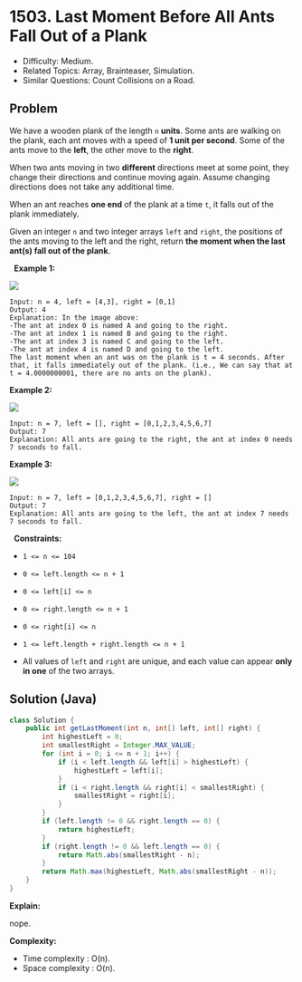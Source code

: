 # 1503. Last Moment Before All Ants Fall Out of a Plank

- Difficulty: Medium.
- Related Topics: Array, Brainteaser, Simulation.
- Similar Questions: Count Collisions on a Road.

## Problem

We have a wooden plank of the length ```n``` **units**. Some ants are walking on the plank, each ant moves with a speed of **1 unit per second**. Some of the ants move to the **left**, the other move to the **right**.

When two ants moving in two **different** directions meet at some point, they change their directions and continue moving again. Assume changing directions does not take any additional time.

When an ant reaches **one end** of the plank at a time ```t```, it falls out of the plank immediately.

Given an integer ```n``` and two integer arrays ```left``` and ```right```, the positions of the ants moving to the left and the right, return **the moment when the last ant(s) fall out of the plank**.

 
**Example 1:**

![](https://assets.leetcode.com/uploads/2020/06/17/ants.jpg)

```
Input: n = 4, left = [4,3], right = [0,1]
Output: 4
Explanation: In the image above:
-The ant at index 0 is named A and going to the right.
-The ant at index 1 is named B and going to the right.
-The ant at index 3 is named C and going to the left.
-The ant at index 4 is named D and going to the left.
The last moment when an ant was on the plank is t = 4 seconds. After that, it falls immediately out of the plank. (i.e., We can say that at t = 4.0000000001, there are no ants on the plank).
```

**Example 2:**

![](https://assets.leetcode.com/uploads/2020/06/17/ants2.jpg)

```
Input: n = 7, left = [], right = [0,1,2,3,4,5,6,7]
Output: 7
Explanation: All ants are going to the right, the ant at index 0 needs 7 seconds to fall.
```

**Example 3:**

![](https://assets.leetcode.com/uploads/2020/06/17/ants3.jpg)

```
Input: n = 7, left = [0,1,2,3,4,5,6,7], right = []
Output: 7
Explanation: All ants are going to the left, the ant at index 7 needs 7 seconds to fall.
```

 
**Constraints:**


	
- ```1 <= n <= 104```
	
- ```0 <= left.length <= n + 1```
	
- ```0 <= left[i] <= n```
	
- ```0 <= right.length <= n + 1```
	
- ```0 <= right[i] <= n```
	
- ```1 <= left.length + right.length <= n + 1```
	
- All values of ```left``` and ```right``` are unique, and each value can appear **only in one** of the two arrays.



## Solution (Java)

```java
class Solution {
    public int getLastMoment(int n, int[] left, int[] right) {
        int highestLeft = 0;
        int smallestRight = Integer.MAX_VALUE;
        for (int i = 0; i <= n + 1; i++) {
            if (i < left.length && left[i] > highestLeft) {
                highestLeft = left[i];
            }
            if (i < right.length && right[i] < smallestRight) {
                smallestRight = right[i];
            }
        }
        if (left.length != 0 && right.length == 0) {
            return highestLeft;
        }
        if (right.length != 0 && left.length == 0) {
            return Math.abs(smallestRight - n);
        }
        return Math.max(highestLeft, Math.abs(smallestRight - n));
    }
}
```

**Explain:**

nope.

**Complexity:**

* Time complexity : O(n).
* Space complexity : O(n).
